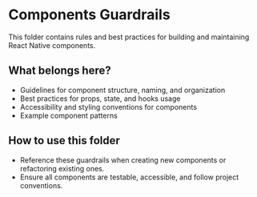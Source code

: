# Components Guardrails

This folder contains rules and best practices for building and maintaining React Native components.

## What belongs here?
- Guidelines for component structure, naming, and organization
- Best practices for props, state, and hooks usage
- Accessibility and styling conventions for components
- Example component patterns

## How to use this folder
- Reference these guardrails when creating new components or refactoring existing ones.
- Ensure all components are testable, accessible, and follow project conventions.
